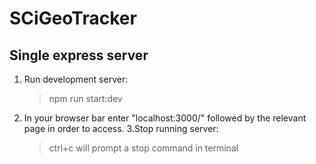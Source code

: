 # SCiGeoTracker

## Single express server

1. Run development server:
   > npm run start:dev
2. In your browser bar enter "localhost:3000/" followed by the relevant page in order to access.
   3.Stop running server:
   > ctrl+c will prompt a stop command in terminal
